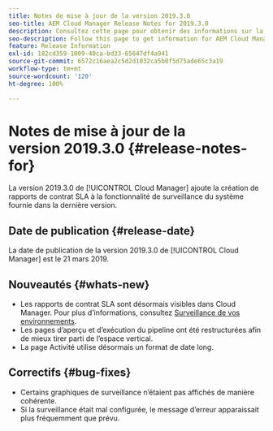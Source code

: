 ```yaml
---
title: Notes de mise à jour de la version 2019.3.0
seo-title: AEM Cloud Manager Release Notes for 2019.3.0
description: Consultez cette page pour obtenir des informations sur la version 2019.3.0 de Cloud Manager.
seo-description: Follow this page to get information for AEM Cloud Manager Release 2019.3.0.
feature: Release Information
exl-id: 182cd359-1009-40ca-bd33-65647df4a941
source-git-commit: 6572c16aea2c5d2d1032ca5b0f5d75ade65c3a19
workflow-type: tm+mt
source-wordcount: '120'
ht-degree: 100%

---
```


# Notes de mise à jour de la version 2019.3.0 {#release-notes-for}

La version 2019.3.0 de [!UICONTROL Cloud Manager] ajoute la création de rapports de contrat SLA à la fonctionnalité de surveillance du système fournie dans la dernière version.

## Date de publication {#release-date}

La date de publication de la version 2019.3.0 de [!UICONTROL Cloud Manager] est le 21 mars 2019.

## Nouveautés {#whats-new}

* Les rapports de contrat SLA sont désormais visibles dans Cloud Manager. Pour plus d’informations, consultez [Surveillance de vos environnements](/help/using/monitoring-environments.md).
* Les pages d’aperçu et d’exécution du pipeline ont été restructurées afin de mieux tirer parti de l’espace vertical.
* La page Activité utilise désormais un format de date long.

## Correctifs {#bug-fixes}

* Certains graphiques de surveillance n’étaient pas affichés de manière cohérente.
* Si la surveillance était mal configurée, le message d’erreur apparaissait plus fréquemment que prévu.
